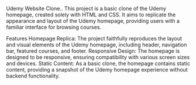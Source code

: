 Udemy Website Clone..
This project is a basic clone of the Udemy homepage, created solely with HTML and CSS. It aims to replicate the appearance and layout of the Udemy homepage, providing users with a familiar interface for browsing courses.

Features
Homepage Replica: The project faithfully reproduces the layout and visual elements of the Udemy homepage, including header, navigation bar, featured courses, and footer.
Responsive Design: The homepage is designed to be responsive, ensuring compatibility with various screen sizes and devices.
Static Content: As a basic clone, the homepage contains static content, providing a snapshot of the Udemy homepage experience without backend functionality.

